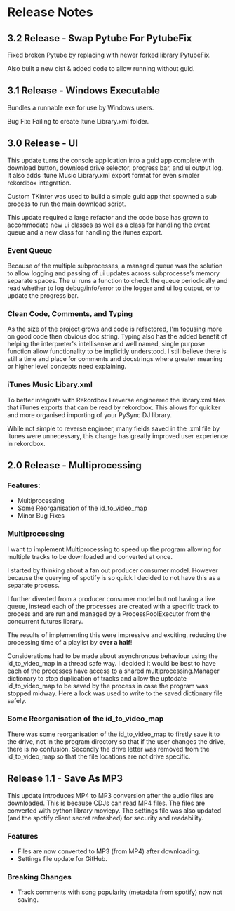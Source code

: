 # Release Notes

## 3.2 Release - Swap Pytube For PytubeFix

Fixed broken Pytube by replacing with newer forked library PytubeFix. 

Also built a new dist & added code to allow running without guid.

## 3.1 Release - Windows Executable

Bundles a runnable exe for use by Windows users.

Bug Fix: Failing to create Itune Library.xml folder.

## 3.0 Release - UI

This update turns the console application into a guid app complete with download button, download drive selector, progress bar, and ui output log. It also adds Itune Music Library.xml export format for even simpler rekordbox integration. 

Custom TKinter was used to build a simple guid app that spawned a sub process to run the main download script. 

This update required a large refactor and the code base has grown to accommodate new ui classes as well as a class for handling the event queue and a new class for handling the itunes export.

### Event Queue

Because of the multiple subprocesses, a managed queue was the solution to allow logging and passing of ui updates across subprocesse’s memory separate spaces. The ui runs a function to check the queue periodically and read whether to log debug/info/error to the logger and ui log output, or to update the progress bar. 

### Clean Code, Comments, and Typing

As the size of the project grows and code is refactored, I'm focusing more on good code then obvious doc string. Typing also has the added benefit of helping the interpreter's intellisense and well named, single purpose function allow functionality to be implicitly understood. I still believe there is still a time and place for comments and docstrings where greater meaning or higher level concepts need explaining.

### iTunes Music Libary.xml

To better integrate with Rekordbox I reverse engineered the library.xml files that iTunes exports that can be read by rekordbox. This allows for quicker and more organised importing of your PySync DJ library. 

While not simple to reverse engineer, many fields saved in the .xml file by itunes were unnecessary, this change has greatly improved user experience in rekordbox.  



## 2.0 Release - Multiprocessing

### Features:
- Multiprocessing
- Some Reorganisation of the id_to_video_map
- Minor Bug Fixes


### Multiprocessing

I want to implement Multiprocessing to speed up the program allowing for multiple tracks to be downloaded and converted at once.

I started by thinking about a fan out producer consumer model. However because the querying of spotify is so quick I decided to not have this as a separate process.

I further diverted from a producer consumer model but not having a live queue, instead each of the processes are created with a specific track to process and are run and managed by a ProcessPoolExecutor from the concurrent futures library. 

The results of implementing this were impressive and exciting, reducing the processing time of a playlist by **over a half**!

Considerations had to be made about asynchronous behaviour using the id_to_video_map in a thread safe way. I decided it would be best to have each of the processes have access to a shared multiprocessing.Manager dictionary to stop duplication of tracks and allow the uptodate id_to_video_map to be saved by the process in case the program was stopped midway. Here a lock was used to write to the saved dictionary file safely.

### Some Reorganisation of the id_to_video_map

There was some reorganisation of the id_to_video_map to firstly save it to the drive, not in the program directory so that if the user changes the drive, there is no confusion. Secondly the drive letter was removed from the id_to_video_map so that the file locations are not drive specific.



## Release 1.1 - Save As MP3 


This update introduces MP4 to MP3 conversion after the audio files are downloaded. This is because CDJs can read MP4 files. The files are converted with python library moviepy. 
The settings file was also updated (and the spotify client secret refreshed) for security and readability. 

### Features

 - Files are now converted to MP3 (from MP4) after downloading.
 - Settings file update for GitHub.

### Breaking Changes

 - Track comments with song popularity (metadata from spotify) now not saving.
